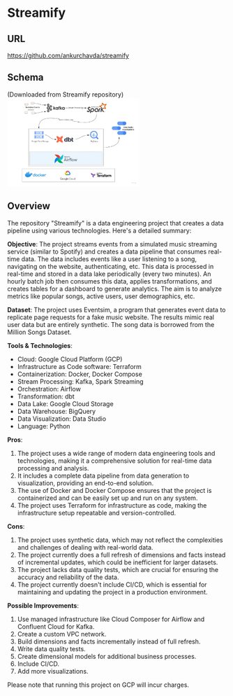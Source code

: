 # Streamify

## URL
https://github.com/ankurchavda/streamify

## Schema
(Downloaded from Streamify repository)
<img src="architecture.jpg" width=60% height=30%>

## Overview
The repository "Streamify" is a data engineering project that creates a data pipeline using various technologies. Here's a detailed summary:

**Objective**: The project streams events from a simulated music streaming service (similar to Spotify) and creates a data pipeline that consumes real-time data. The data includes events like a user listening to a song, navigating on the website, authenticating, etc. This data is processed in real-time and stored in a data lake periodically (every two minutes). An hourly batch job then consumes this data, applies transformations, and creates tables for a dashboard to generate analytics. The aim is to analyze metrics like popular songs, active users, user demographics, etc.

**Dataset**: The project uses Eventsim, a program that generates event data to replicate page requests for a fake music website. The results mimic real user data but are entirely synthetic. The song data is borrowed from the Million Songs Dataset.

**Tools & Technologies**:

- Cloud: Google Cloud Platform (GCP)
- Infrastructure as Code software: Terraform
- Containerization: Docker, Docker Compose
- Stream Processing: Kafka, Spark Streaming
- Orchestration: Airflow
- Transformation: dbt
- Data Lake: Google Cloud Storage
- Data Warehouse: BigQuery
- Data Visualization: Data Studio
- Language: Python

**Pros**:

1. The project uses a wide range of modern data engineering tools and technologies, making it a comprehensive solution for real-time data processing and analysis.
2. It includes a complete data pipeline from data generation to visualization, providing an end-to-end solution.
3. The use of Docker and Docker Compose ensures that the project is containerized and can be easily set up and run on any system.
4. The project uses Terraform for infrastructure as code, making the infrastructure setup repeatable and version-controlled.

**Cons**:

1. The project uses synthetic data, which may not reflect the complexities and challenges of dealing with real-world data.
2. The project currently does a full refresh of dimensions and facts instead of incremental updates, which could be inefficient for larger datasets.
3. The project lacks data quality tests, which are crucial for ensuring the accuracy and reliability of the data.
4. The project currently doesn't include CI/CD, which is essential for maintaining and updating the project in a production environment.

**Possible Improvements**:

1. Use managed infrastructure like Cloud Composer for Airflow and Confluent Cloud for Kafka.
2. Create a custom VPC network.
3. Build dimensions and facts incrementally instead of full refresh.
4. Write data quality tests.
5. Create dimensional models for additional business processes.
6. Include CI/CD.
7. Add more visualizations.

Please note that running this project on GCP will incur charges.